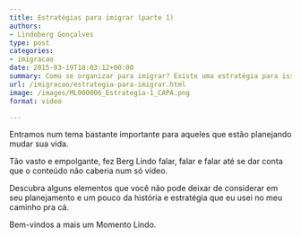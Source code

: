 ```yaml
---
title: Estratégias para imigrar (parte 1)
authors:
- Lindoberg Gonçalves
type: post
categories:
- imigracao
date: 2015-03-19T18:03:12+00:00
summary: Como se organizar para imigrar? Existe uma estratégia para isso ou é tudo na cara e na coragem?
url: /imigracao/estrategia-para-imigrar.html
image: /images/ML000006_Estrategia-1_CAPA.png
format: video

---
```

Entramos num tema bastante importante para aqueles que estão planejando mudar sua vida.

Tão vasto e empolgante, fez Berg Lindo falar, falar e falar até se dar conta que o conteúdo não caberia num só vídeo.

Descubra alguns elementos que você não pode deixar de considerar em seu planejamento e um pouco da história e estratégia que eu usei no meu caminho pra cá.

Bem-vindos a mais um Momento Lindo.